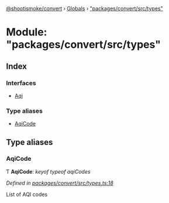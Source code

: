 [@shootismoke/convert](../README.md) › [Globals](../globals.md) › ["packages/convert/src/types"](_packages_convert_src_types_.md)

# Module: "packages/convert/src/types"

## Index

### Interfaces

* [Aqi](../interfaces/_packages_convert_src_types_.aqi.md)

### Type aliases

* [AqiCode](_packages_convert_src_types_.md#aqicode)

## Type aliases

###  AqiCode

Ƭ **AqiCode**: *keyof typeof aqiCodes*

*Defined in [packages/convert/src/types.ts:18](https://github.com/shootismoke/common/blob/29c80cb/packages/convert/src/types.ts#L18)*

List of AQI codes
